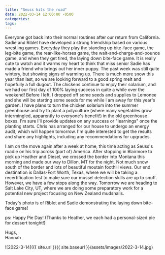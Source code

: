 ```yaml
---
title: "Seuss hits the road"
date: 2022-03-14 12:00:00 -0500
categories:
tags:
---
```


Everyone got back into their normal routines after our return from California. Sadie and Riblet have developed a strong friendship based on various wrestling games. Everyday they play the standing up bite-face game, the leg-bite game, the rear-like-horses game, the wait-and-charge-and-pounce game, and when they get tired, the laying down bite-face game. It is really cute to watch and it warms my heart to think that miss senior Sadie has made a friend who brings out her inner puppy. The past week was still quite wintery, but showing signs of warming up. There is much more snow this year than last, so we are looking forward to a good spring melt and hopefully a full dugout. The chickens continue to enjoy their solarium, and we had our first day of 100% laying success in quite a while over the weekend! Before I left, I dropped off some seeds and supplies to Lemonee and she will be starting some seeds for me while I am away for this year's garden. I have plans to turn the chicken solarium into the summer greenhouse and try to plant a polyculture (where many vegetables grow intermingled, apparently to everyone's benefit!) in the old greenhouse boxes. I'm sure I'll provide updates on any success or "learnings" once the planting starts. Chris has arranged for our house to undergo an energy audit, which will happen tomorrow. I'm quite interested to get the results and share any highlights, including any recommendations for upgrades.

I am on the move again after a week at home, this time acting as Seuss's roadie on his trip across (part of) America. After stopping in Blairmore to pick up Heather and Diesel, we crossed the border into Montana this morning and made our way to Dillon, MT for the night. Not much snow south of the border and lots of beautiful moutain foothill views. Our end destination is Dallas-Fort Worth, Texas, where we will be taking a recertification test to make sure our mussel detection skills are up to snuff. However, we have a few stops along the way. Tomorrow we are heading to Salt Lake City, UT, where we are doing some preparatory work for a potential new project focusing on New Zealand mudsnails. 

Today's photo is of Riblet and Sadie demonstrating the laying down bite-face game!

ps: Happy Pie Day! (Thanks to Heather, we each had a personal-sized pie for dessert tonight!)

Hugs,<br />
Hannah

![2022-3-14]({{ site.url }}{{ site.baseurl }}/assets/images/2022-3-14.jpg)
